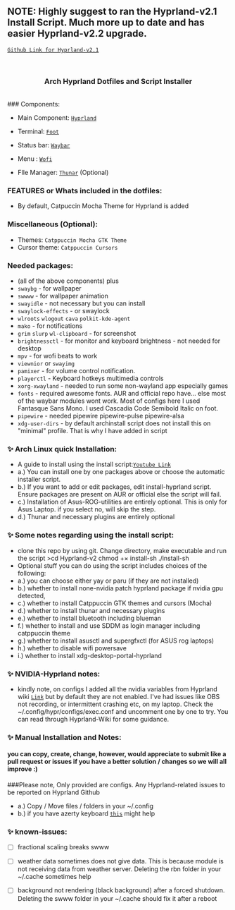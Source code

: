 ## NOTE: Highly suggest to ran the Hyprland-v2.1 Install Script. Much more up to date and has easier Hyprland-v2.2 upgrade.

[`Github Link for Hyprland-v2.1`](https://github.com/JaKooLit/Hyprland-v2.1)


<br>
<h3 align = "center"> Arch Hyprland Dotfiles and Script Installer</h3>
<br>
### Components:

- Main Component: [`Hyprland`](https://github.com/hyprwm/Hyprland)
 
- Terminal: [`Foot`](https://github.com/r-c-f/foot)
 
- Status bar: [`Waybar`](https://github.com/Alexays/Waybar)
 
- Menu : [`Wofi`](https://hg.sr.ht/~scoopta/wofi)

- FIle Manager: [`Thunar`](https://docs.xfce.org/xfce/thunar/start) (Optional)

### FEATURES or Whats included in the dotfiles:
-  By default, Catpuccin Mocha Theme for Hyprland is added

### Miscellaneous (Optional):
-  Themes: `Catppuccin Mocha GTK Theme`
-  Cursor theme: `Catppuccin Cursors`

### Needed packages:
- (all of the above components) plus
- `swaybg` - for wallpaper
- `swwww` - for wallpaper animation
- `swayidle` - not necessary but you can install
- `swaylock-effects` - or swaylock
- `wlroots` `wlogout` `cava` `polkit-kde-agent`
- `mako` - for notifications
- `grim` `slurp` `wl-clipboard` - for screenshot
- `brightnessctl`  - for monitor and keyboard brightness - not needed for desktop
- `mpv` - for wofi beats to work
- `viewnior` or `swayimg`  
- `pamixer` - for volume control notification. 
- `playerctl` - Keyboard hotkeys multimedia controls
- `xorg-xwayland` - needed to run some non-wayland app especially games
- `fonts` - required awesome fonts. AUR and official repo have... else most of the waybar modules wont work. Most of configs here I used Fantasque Sans Mono. I used Cascadia Code Semibold Italic on foot.
- `pipewire` - needed pipewire pipewire-pulse pipewire-alsa
- `xdg-user-dirs` - by default archinstall script does not install this on "minimal" profile. That is why I have added in script

### ✨ Arch Linux quick Installation:
- A guide to install using the install script:[`Youtube Link`](https://youtu.be/BUgzNdxOaD4) 
- a.) You can install one by one packages above or choose the automatic installer script.
- b.) If you want to add or edit packages, edit install-hyprland script. Ensure packages are present on AUR or official else the script will fail.
- c.) Installation of Asus-ROG-utilities are entirely optional. This is only for Asus Laptop. if you select no, will skip the step.
- d.) Thunar and necessary plugins are entirely optional

### ✨ Some notes regarding using the install script:
- clone this repo by using git. Change directory, make executable and run the script >cd Hyprland-v2 chmod +× install-sh ./install-sh
- Optional stuff you can do using the script includes choices of the following:
-   a.) you can choose either yay or paru (if they are not installed)
-   b.) whether to install none-nvidia patch hyprland package if nvidia gpu detected, 
-   c.) whether to install Catppuccin GTK themes and cursors (Mocha)
-   d.) whether to install thunar and necessary plugins
-   e.) whether to install bluetooth including blueman
-   f.) whether to install and use SDDM as login manager including catppuccin theme
-   g.) whether to install asusctl and supergfxctl (for ASUS rog laptops)
-   h.) whether to disable wifi powersave
-   i.) whether to install xdg-desktop-portal-hyprland

### ✨ NVIDIA-Hyprland notes:
- kindly note, on configs I added all the nvidia variables from Hyprland wiki [`Link`](https://wiki.hyprland.org/Nvidia/) but by default they are not enabled. I've had issues like OBS not recording, or intermittent crashing etc, on my laptop. Check the ~/.config/hypr/configs/exec.conf and uncomment one by one to try. You can read through Hyprland-Wiki for some guidance.

### ✨ Manual Installation and Notes: 
#### you can copy, create, change, however, would appreciate to submit like a pull request or issues if you have a better solution / changes so we will all improve :)

###Please note, Only provided are configs. Any Hyprland-related issues to be reported on Hyprland Github
- a.) Copy / Move files / folders in your ~/.config
- b.) if you have azerty keyboard [`this`](https://github.com/swaywm/sway/issues/1460?fbclid=IwAR1C8VcY_wWbGhXvT-5ApjJCQuJoJzhOVor6o5fdn0Nj1c6bD9JXoQAPQIg) might help

### ✨ known-issues:

- [ ] fractional scaling breaks swww

- [ ] weather data sometimes does not give data. This is because module is not receiving data from weather server. Deleting the rbn folder in your ~/.cache sometimes help

- [ ] background not rendering (black background) after a forced shutdown. Deleting the swww folder in your ~/.cache should fix it after a reboot 
